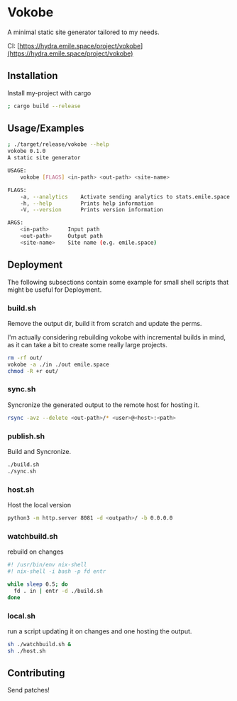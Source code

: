 # Vokobe

A minimal static site generator tailored to my needs.

CI: [https://hydra.emile.space/project/vokobe](https://hydra.emile.space/project/vokobe)

## Installation

Install my-project with cargo

```bash
; cargo build --release
```
    
## Usage/Examples

```bash
; ./target/release/vokobe --help
vokobe 0.1.0
A static site generator

USAGE:
    vokobe [FLAGS] <in-path> <out-path> <site-name>

FLAGS:
    -a, --analytics    Activate sending analytics to stats.emile.space
    -h, --help         Prints help information
    -V, --version      Prints version information

ARGS:
    <in-path>      Input path
    <out-path>     Output path
    <site-name>    Site name (e.g. emile.space)
```


## Deployment

The following subsections contain some example for small shell scripts that might be useful for Deployment.

### build.sh

Remove the output dir, build it from scratch and update the perms.

I'm actually considering rebuilding vokobe with incremental builds in mind, as it can take a bit to create some really large projects.

```bash
rm -rf out/
vokobe -a ./in ./out emile.space
chmod -R +r out/
```

### sync.sh

Syncronize the generated output to the remote host for hosting it.

```bash
rsync -avz --delete <out-path>/* <user>@<host>:<path>
```

### publish.sh

Build and Syncronize.

```bash
./build.sh
./sync.sh
```

### host.sh

Host the local version

```bash
python3 -m http.server 8081 -d <outpath>/ -b 0.0.0.0
```

### watchbuild.sh

rebuild on changes

```bash
#! /usr/bin/env nix-shell
#! nix-shell -i bash -p fd entr

while sleep 0.5; do
  fd . in | entr -d ./build.sh
done
```

### local.sh

run a script updating it on changes and one hosting the output.

```bash
sh ./watchbuild.sh &
sh ./host.sh
```


## Contributing

Send patches!
